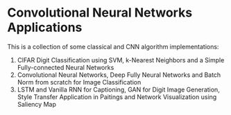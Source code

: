 # Convolutional Neural Networks Applications
This is a collection of some classical and CNN algorithm implementations:
1. CIFAR Digit Classification using SVM, k-Nearest Neighbors and a Simple Fully-connected Neural Networks
2. Convolutional Neural Networks, Deep Fully Neural Networks and Batch Norm from scratch for Image Classification
3. LSTM and Vanilla RNN for Captioning, GAN for Digit Image Generation, Style Transfer Application in Paitings and Network Visualization using Saliency Map 